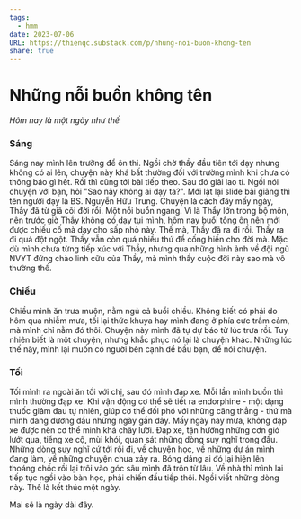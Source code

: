 ```yaml
---
tags:
  - hmm
date: 2023-07-06
URL: https://thienqc.substack.com/p/nhung-noi-buon-khong-ten
share: true
---
```


# Những nỗi buồn không tên
*Hôm nay là một ngày như thế*

### Sáng
Sáng nay mình lên trường để ôn thi. Ngồi chờ thầy đầu tiên tới dạy nhưng không có ai lên, chuyện này khá bất thường đối với trường mình khi chưa có thông báo gì hết. Rồi thì cũng tới bài tiếp theo. Sau đó giải lao tí. Ngồi nói chuyện với bạn, hỏi "Sao nãy không ai dạy ta?". Mới lật lại slide bài giảng thì tên người dạy là BS. Nguyễn Hữu Trung. Chuyện là cách đây mấy ngày, Thầy đã từ giã cõi đời rồi. Một nỗi buồn ngang. Vì là Thầy lớn trong bộ môn, nên trước giờ Thầy không có dạy tụi mình, hôm nay buổi tổng ôn nên mới được chiếu cố mà dạy cho sấp nhỏ này. Thế mà, Thầy đã ra đi rồi. Thầy ra đi quá đột ngột. Thầy vẫn còn quá nhiều thứ để cống hiến cho đời mà. Mặc dù mình chưa từng tiếp xúc với Thầy, nhưng qua những hình ảnh về đội ngũ NVYT đứng chào linh cữu của Thầy, mà mình thấy cuộc đời này sao mà vô thường thế.

### Chiều
Chiều mình ăn trưa muộn, nằm ngủ cả buổi chiều. Không biết có phải do hôm qua nhiễm mưa, tối lại thức khuya hay mình đang ở phía cực trầm cảm, mà mình chỉ nằm đó thôi. Chuyện này mình đã tự dự báo từ lúc trưa rồi. Tuy nhiên biết là một chuyện, nhưng khắc phục nó lại là chuyện khác. Những lúc thế này, mình lại muốn có người bên cạnh để bầu bạn, để nói chuyện.

### Tối
Tối mình ra ngoài ăn tối với chị, sau đó mình đạp xe. Mỗi lần mình buồn thì mình thường đạp xe. Khi vận động cơ thể sẽ tiết ra endorphine - một dạng thuốc giảm đau tự nhiên, giúp cơ thể đối phó với những căng thẳng - thứ mà mình đang đương đầu những ngày gần đây. Mấy ngày nay mưa, không đạp xe được nên cơ thể mình khá chây lười. Đạp xe, tận hưởng những cơn gió lướt qua, tiếng xe cộ, mùi khói, quan sát những dòng suy nghĩ trong đầu. Những dòng suy nghĩ cứ tới rồi đi, về chuyện học, về những dự án mình đang làm, về những chuyện chưa xảy ra. Bóng dáng ai đó lại hiện lên thoáng chốc rồi lại trôi vào góc sâu mình đã trôn từ lâu.
Về nhà thì mình lại tiếp tục ngồi vào bàn học, phải chiến đấu tiếp thôi. Ngồi viết những dòng này. Thế là kết thúc một ngày.

Mai sẽ là ngày dài đây.